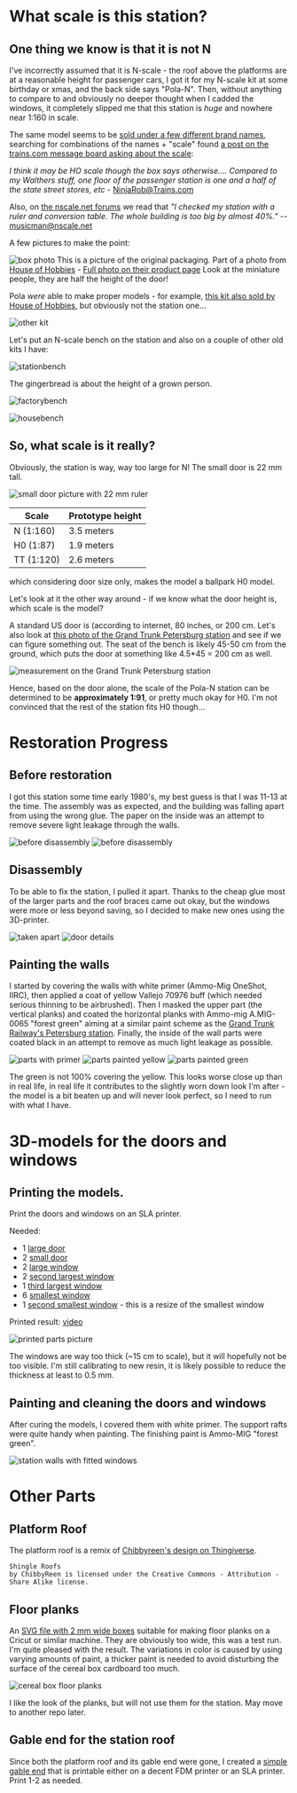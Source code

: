 # What scale is this station?

## One thing we know is that it is not N

I've incorrectly assumed that it is N-scale - the roof above the platforms are at a reasonable height for passenger cars, I got it for my N-scale kit at some birthday or xmas, and the back side says "Pola-N".
Then, without anything to compare to and obviously no deeper thought when I cadded the windows, it completely slipped me that this station is _huge_ and nowhere near 1:160 in scale.

The same model seems to be [sold under a few different brand names](http://milesofgold000nscale.blogspot.com/2014/06/cont.html), searching for combinations of the names + "scale" found [a post on the trains.com message board asking about the scale](https://cs.trains.com/mrr/f/88/t/64804.aspx?sortorder=desc):

*I think it may be HO scale though the box says otherwise.... Compared to my Walthers stuff, one floor of the passenger station is one and a half of the state street stores, etc* - NinjaRob@Trains.com

Also, on [the nscale.net forums](https://www.nscale.net/forums/showthread.php?16831-Scale-Issues&highlight=malden) we read that _"I checked my station with a ruler and conversion table. The whole building is too big by almost 40%."_ -- musicman@nscale.net

A few pictures to make the point:

![box photo](media/box.png)
This is a picture of the original packaging. Part of a photo from [House of Hobbies](https://houseofhobbiesfl.com/) - [Full photo on their product page](https://houseofhobbiesfl.com/products/pola-n-scale-passenger-station-building-kit-300?_pos=3&_sid=a84281e1b&_ss=r)
Look at the miniature people, they are half the height of the door!

Pola _were_ able to make proper models - for example, [this kit also sold by House of Hobbies](https://houseofhobbiesfl.com/products/pola-n-scale-industrial-trackside-sand-building-247?_pos=2&_sid=a84281e1b&_ss=r), but obviously not the station one...

![other kit](media/betterscale.png)

Let's put an N-scale bench on the station and also on a couple of other old kits I have:

![stationbench](media/bench.png)

The gingerbread is about the height of a grown person.

![factorybench](media/factorybench.png)

![housebench](media/housebench.png)

## So, what scale is it really?

Obviously, the station is way, way too large for N!
The small door is 22 mm tall.

![small door picture with 22 mm ruler](media/door.png)

|Scale|Prototype height|
|---|---|
| N (1:160) | 3.5 meters |
| H0 (1:87) | 1.9 meters |
| TT (1:120) | 2.6 meters |

which considering door size only, makes the model a ballpark H0 model. 

Let's look at it the other way around - if we know what the door height is, which scale is the model?

A standard US door is (according to internet, 80 inches, or 200 cm. Let's also look at [this photo of the Grand Trunk Petersburg station](https://www.cweek.ca/photo/show/189) and see if we can figure something out. The seat of the bench is likely 45-50 cm from the ground, which puts the door at something like 4.5*45 = 200 cm as well.

![measurement on the Grand Trunk Petersburg station](media/doormeasurement.png)

Hence, based on the door alone, the scale of the Pola-N station can be determined to be **approximately 1:91**, or pretty much okay for H0.
I'm not convinced that the rest of the station fits H0 though...


# Restoration Progress

## Before restoration

I got this station some time early 1980's, my best guess is that I was 11-13 at the time. The assembly was as expected, and the building was falling apart from using the wrong glue.
The paper on the inside was an attempt to remove severe light leakage through the walls.

![before disassembly](media/station_orig1.jpg)
![before disassembly](media/station_orig4.jpg)

## Disassembly

To be able to fix the station, I pulled it apart. Thanks to the cheap glue most of the larger parts and the roof braces came out okay, but the windows were more or less beyond saving, so I decided to make new ones using the 3D-printer.

![taken apart](media/station_orig3.jpg)
![door details](media/station_orig2.jpg)

## Painting the walls

I started by covering the walls with white primer (Ammo-Mig OneShot, IIRC), then applied a coat of yellow Vallejo 70976 buff (which needed serious thinning to be airbrushed).
Then I masked the upper part (the vertical planks) and coated the horizontal planks with Ammo-mig A.MIG-0065 "forest green" aiming at a similar paint scheme as the [Grand Trunk Railway's Petersburg station](https://www.cweek.ca/photo/show/189).
Finally, the inside of the wall parts were coated black in an attempt to remove as much light leakage as possible. 

![parts with primer](media/white.png)
![parts painted yellow](media/yellow.jpg)
![parts painted green](media/green.jpg)

The green is not 100% covering the yellow. This looks worse close up than in real life, in real life it contributes to the slightly worn down look I'm after - the model is a bit beaten up and will never look perfect, so I need to run with what I have. 


# 3D-models for the doors and windows

## Printing the models.

Print the doors and windows on an SLA printer.

Needed:

* 1 [large door](large_door.stl)
* 2 [small door](small_door.stl)
* 2 [large window](large_windows.stl)
* 2 [second largest window](second_largest_window.stl)
* 1 [third largest window](third_largest_window.stl)
* 6 [smallest window](smallest_windows.stl)
* 1 [second smallest window](second_smallest_windows.stl) - this is a resize of the smallest window

Printed result: [video](media/curing_video.mp4)

![printed parts picture](media/printed.jpg)

The windows are way too thick (~15 cm to scale), but it will hopefully not be too visible. I'm still calibrating to new resin, it is likely possible to reduce the thickness at least to 0.5 mm.

## Painting and cleaning the doors and windows

After curing the models, I covered them with white primer. The support rafts were quite handy when painting.
The finishing paint is Ammo-MIG "forest green". 

![station walls with fitted windows](media/placed1.jpg)

# Other Parts
## Platform Roof


The platform roof is a remix of [Chibbyreen's design on Thingiverse](https://www.thingiverse.com/thing:5039844).
```
Shingle Roofs
by ChibbyReen is licensed under the Creative Commons - Attribution - Share Alike license.
```

## Floor planks

An [SVG file with 2 mm wide boxes](floorboards.svg) suitable for making floor planks on a Cricut or similar machine. They are obviously too wide, this was a test run. I'm quite pleased with the result.
The variations in color is caused by using varying amounts of paint, a thicker paint is needed to avoid disturbing the surface of the cereal box cardboard too much. 

![cereal box floor planks](media/planks.jpg)

I like the look of the planks, but will not use them for the station. May move to another repo later.

## Gable end for the station roof

Since both the platform roof and its gable end were gone, I created a [simple gable end](end_planks.stl) that is printable either on a decent FDM printer or an SLA printer.
Print 1-2 as needed.







